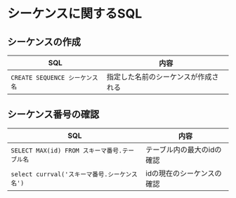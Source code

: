 # シーケンスに関するSQL

## シーケンスの作成
|SQL|内容|
|---|---|
|`CREATE SEQUENCE シーケンス名`|指定した名前のシーケンスが作成される|
## シーケンス番号の確認
|SQL|内容|
|---|---|
|`SELECT MAX(id) FROM スキーマ番号.テーブル名`|テーブル内の最大のidの確認|
|`select currval('スキーマ番号.シーケンス名')`|idの現在のシーケンスの確認|